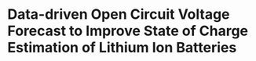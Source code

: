 # Data-driven Open Circuit Voltage Forecast to Improve State of Charge Estimation of Lithium Ion Batteries
